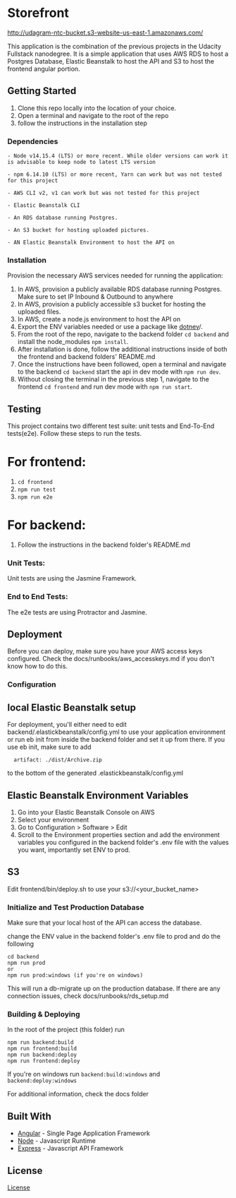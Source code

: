 # Storefront

http://udagram-ntc-bucket.s3-website-us-east-1.amazonaws.com/

This application is the combination of the previous projects in the Udacity Fullstack nanodegree. 
It is a simple application that uses AWS RDS to host a Postgres Database, Elastic Beanstalk to host the API and S3 to host the frontend angular portion.

## Getting Started

1. Clone this repo locally into the location of your choice.
1. Open a terminal and navigate to the root of the repo
1. follow the instructions in the installation step

### Dependencies

```
- Node v14.15.4 (LTS) or more recent. While older versions can work it is advisable to keep node to latest LTS version

- npm 6.14.10 (LTS) or more recent, Yarn can work but was not tested for this project

- AWS CLI v2, v1 can work but was not tested for this project

- Elastic Beanstalk CLI

- An RDS database running Postgres.

- An S3 bucket for hosting uploaded pictures.

- AN Elastic Beanstalk Environment to host the API on

```

### Installation

Provision the necessary AWS services needed for running the application:

1. In AWS, provision a publicly available RDS database running Postgres. Make sure to set IP Inbound & Outbound to anywhere
1. In AWS, provision a publicly accessible s3 bucket for hosting the uploaded files.
1. In AWS, create a node.js environment to host the API on
1. Export the ENV variables needed or use a package like [dotnev](https://www.npmjs.com/package/dotenv)/.
1. From the root of the repo, navigate to the backend folder `cd backend` and install the node_modules `npm install`. 
1. After installation is done, follow the additional instructions inside of both the frontend and backend folders' README.md
1. Once the instructions have been followed, open a terminal and navigate to the backend `cd backend` start the api in dev mode with `npm run dev`.
1. Without closing the terminal in the previous step 1, navigate to the frontend `cd frontend` and run dev mode with `npm run start`.

## Testing

This project contains two different test suite: unit tests and End-To-End tests(e2e). Follow these steps to run the tests.

# For frontend:
1. `cd frontend`
1. `npm run test`
1. `npm run e2e`

# For backend:
1. Follow the instructions in the backend folder's README.md

### Unit Tests:

Unit tests are using the Jasmine Framework.

### End to End Tests:

The e2e tests are using Protractor and Jasmine.

## Deployment

Before you can deploy, make sure you have your AWS access keys configured.
Check the docs/runbooks/aws_accesskeys.md if you don't know how to do this.

### Configuration

## local Elastic Beanstalk setup

For deployment, you'll either need to edit backend/.elastickbeanstalk/config.yml to use your application environment or run eb init from inside the backend folder
and set it up from there.
If you use eb init, make sure to add 

```deploy:
  artifact: ./dist/Archive.zip
```

to the bottom of the generated .elastickbeanstalk/config.yml

## Elastic Beanstalk Environment Variables

1. Go into your Elastic Beanstalk Console on AWS
1. Select your environment
1. Go to Configuration > Software > Edit
1. Scroll to the Environment properties section and add the environment variables you configured in the backend folder's .env file with the values you want, importantly set ENV to prod. 

## S3
Edit frontend/bin/deploy.sh to use your s3://<your_bucket_name> 

### Initialize and Test Production Database
Make sure that your local host of the API can access the database.

change the ENV value in the backend folder's .env file to prod and do the following
```
cd backend
npm run prod
or 
npm run prod:windows (if you're on windows)
```
This will run a db-migrate up on the production database.
If there are any connection issues, check docs/runbooks/rds_setup.md

### Building & Deploying

In the root of the project (this folder) run 
```
npm run backend:build
npm run frontend:build
npm run backend:deploy
npm run frontend:deploy
```

If you're on windows run `backend:build:windows` and `backend:deploy:windows`

For additional information, check the docs folder


## Built With

- [Angular](https://angular.io/) - Single Page Application Framework
- [Node](https://nodejs.org) - Javascript Runtime
- [Express](https://expressjs.com/) - Javascript API Framework

## License

[License](LICENSE.txt)
